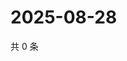 # 2025-08-28

共 0 条

<!-- BEGIN ZHIHUVIDEO -->
<!-- 最后更新时间 Thu Aug 28 2025 20:21:36 GMT+0800 (China Standard Time) -->

<!-- END ZHIHUVIDEO -->
